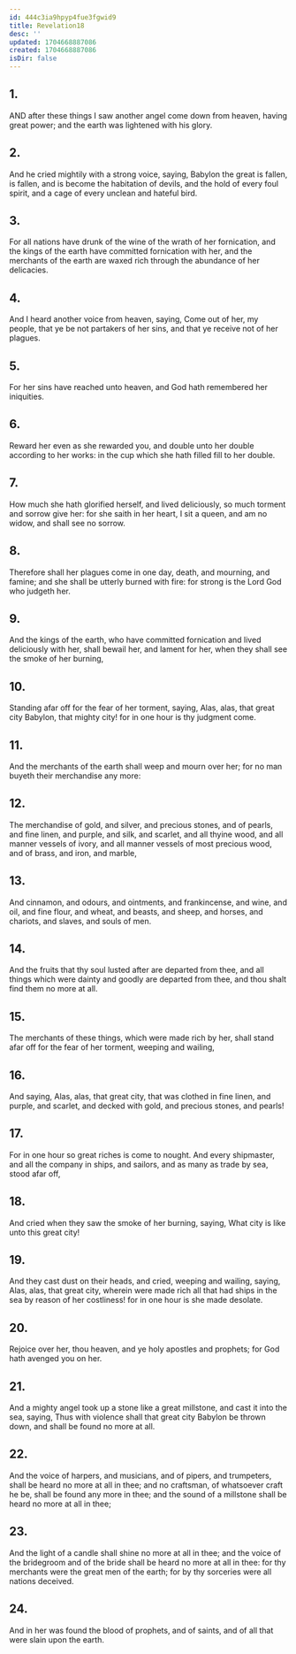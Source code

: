 ```yaml
---
id: 444c3ia9hpyp4fue3fgwid9
title: Revelation18
desc: ''
updated: 1704668887086
created: 1704668887086
isDir: false
---
```

## 1.
AND after these things I saw another angel come down from heaven, having great power; and the earth was lightened with his glory.
## 2.
And he cried mightily with a strong voice, saying, Babylon the great is fallen, is fallen, and is become the habitation of devils, and the hold of every foul spirit, and a cage of every unclean and hateful bird.
## 3.
For all nations have drunk of the wine of the wrath of her fornication, and the kings of the earth have committed fornication with her, and the merchants of the earth are waxed rich through the abundance of her delicacies.
## 4.
And I heard another voice from heaven, saying, Come out of her, my people, that ye be not partakers of her sins, and that ye receive not of her plagues.
## 5.
For her sins have reached unto heaven, and God hath remembered her iniquities.
## 6.
Reward her even as she rewarded you, and double unto her double according to her works: in the cup which she hath filled fill to her double.
## 7.
How much she hath glorified herself, and lived deliciously, so much torment and sorrow give her: for she saith in her heart, I sit a queen, and am no widow, and shall see no sorrow.
## 8.
Therefore shall her plagues come in one day, death, and mourning, and famine; and she shall be utterly burned with fire: for strong is the Lord God who judgeth her.
## 9.
And the kings of the earth, who have committed fornication and lived deliciously with her, shall bewail her, and lament for her, when they shall see the smoke of her burning,
## 10.
Standing afar off for the fear of her torment, saying, Alas, alas, that great city Babylon, that mighty city! for in one hour is thy judgment come.
## 11.
And the merchants of the earth shall weep and mourn over her; for no man buyeth their merchandise any more:
## 12.
The merchandise of gold, and silver, and precious stones, and of pearls, and fine linen, and purple, and silk, and scarlet, and all thyine wood, and all manner vessels of ivory, and all manner vessels of most precious wood, and of brass, and iron, and marble,
## 13.
And cinnamon, and odours, and ointments, and frankincense, and wine, and oil, and fine flour, and wheat, and beasts, and sheep, and horses, and chariots, and slaves, and souls of men.
## 14.
And the fruits that thy soul lusted after are departed from thee, and all things which were dainty and goodly are departed from thee, and thou shalt find them no more at all.
## 15.
The merchants of these things, which were made rich by her, shall stand afar off for the fear of her torment, weeping and wailing,
## 16.
And saying, Alas, alas, that great city, that was clothed in fine linen, and purple, and scarlet, and decked with gold, and precious stones, and pearls!
## 17.
For in one hour so great riches is come to nought. And every shipmaster, and all the company in ships, and sailors, and as many as trade by sea, stood afar off,
## 18.
And cried when they saw the smoke of her burning, saying, What city is like unto this great city!
## 19.
And they cast dust on their heads, and cried, weeping and wailing, saying, Alas, alas, that great city, wherein were made rich all that had ships in the sea by reason of her costliness! for in one hour is she made desolate.
## 20.
Rejoice over her, thou heaven, and ye holy apostles and prophets; for God hath avenged you on her.
## 21.
And a mighty angel took up a stone like a great millstone, and cast it into the sea, saying, Thus with violence shall that great city Babylon be thrown down, and shall be found no more at all.
## 22.
And the voice of harpers, and musicians, and of pipers, and trumpeters, shall be heard no more at all in thee; and no craftsman, of whatsoever craft he be, shall be found any more in thee; and the sound of a millstone shall be heard no more at all in thee;
## 23.
And the light of a candle shall shine no more at all in thee; and the voice of the bridegroom and of the bride shall be heard no more at all in thee: for thy merchants were the great men of the earth; for by thy sorceries were all nations deceived.
## 24.
And in her was found the blood of prophets, and of saints, and of all that were slain upon the earth.
